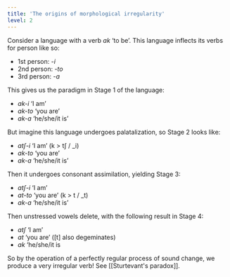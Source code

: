 ```yaml
---
title: 'The origins of morphological irregularity'
level: 2
---
```


Consider a language with a verb _ak_ ‘to be’. This language inflects its verbs for person like so:

- 1st person: -_i_
- 2nd person: -_to_
- 3rd person: -_a_

This gives us the paradigm in Stage 1 of the language:

- _ak-i_ ‘I am’
- _ak-to_ ‘you are’
- _ak-a_ ‘he/she/it is’

But imagine this language undergoes palatalization, so Stage 2 looks like:

- _atʃ-i_ ‘I am’ (k > tʃ / \_i)
- _ak-to_ ‘you are’
- _ak-a_ ‘he/she/it is’

Then it undergoes consonant assimilation, yielding Stage 3:

- _atʃ-i_ ‘I am’
- _at-to_ ‘you are’ (k > t / \_t)
- _ak-a_ ‘he/she/it is’

Then unstressed vowels delete, with the following result in Stage 4:

- _atʃ_ ‘I am’
- _at_ ‘you are’ ([t] also degeminates)
- _ak_ ‘he/she/it is

So by the operation of a perfectly regular process of sound change, we produce a very irregular verb! See [[Sturtevant's paradox]].
